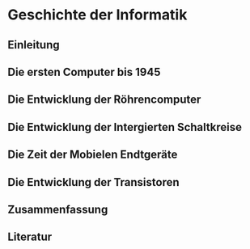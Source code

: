 # Geschichte der Informatik

## Einleitung

## Die ersten Computer bis 1945

## Die Entwicklung der Röhrencomputer

## Die Entwicklung der Intergierten Schaltkreise

## Die Zeit der Mobielen Endtgeräte

## Die Entwicklung der Transistoren

## Zusammenfassung

## Literatur


